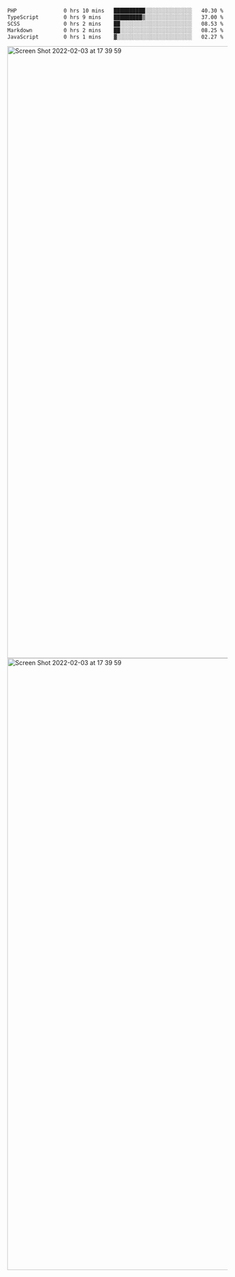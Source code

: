 <!--START_SECTION:waka-->

```txt
PHP               0 hrs 10 mins   ██████████░░░░░░░░░░░░░░░   40.30 %
TypeScript        0 hrs 9 mins    █████████▒░░░░░░░░░░░░░░░   37.00 %
SCSS              0 hrs 2 mins    ██░░░░░░░░░░░░░░░░░░░░░░░   08.53 %
Markdown          0 hrs 2 mins    ██░░░░░░░░░░░░░░░░░░░░░░░   08.25 %
JavaScript        0 hrs 1 mins    ▓░░░░░░░░░░░░░░░░░░░░░░░░   02.27 %
```

<!--END_SECTION:waka-->

<img width="1400" alt="Screen Shot 2022-02-03 at 17 39 59" src="https://user-images.githubusercontent.com/45716542/152387304-f2b60485-53a6-4f4b-a818-5cefb1b0c0ae.png">
<img width="1400" alt="Screen Shot 2022-02-03 at 17 39 59" src="https://user-images.githubusercontent.com/45716542/152387273-ea5cdf21-2a45-44da-8bef-00c1763b1d42.png">

